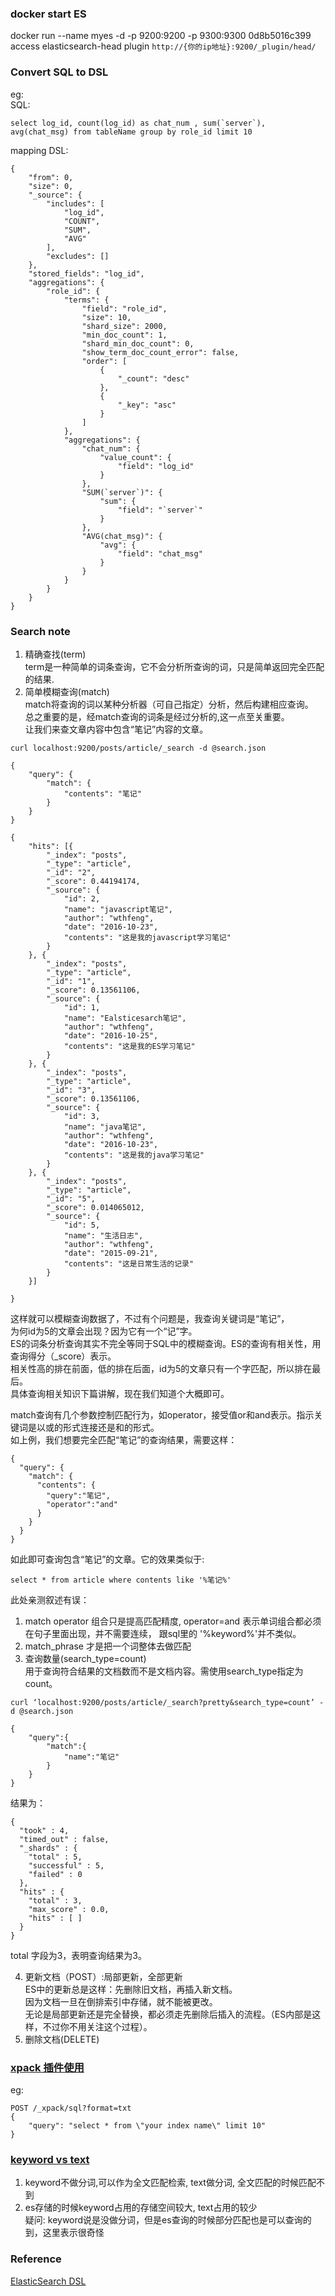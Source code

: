 ### docker start ES  
docker run --name myes -d -p 9200:9200 -p 9300:9300 0d8b5016c399
access elasticsearch-head plugin `http://{你的ip地址}:9200/_plugin/head/`  
### Convert SQL to DSL  
eg:  
SQL:  
```
select log_id, count(log_id) as chat_num , sum(`server`), avg(chat_msg) from tableName group by role_id limit 10
```
mapping DSL:  
```
{
    "from": 0,
    "size": 0,
    "_source": {
        "includes": [
            "log_id",
            "COUNT",
            "SUM",
            "AVG"
        ],
        "excludes": []
    },
    "stored_fields": "log_id",
    "aggregations": {
        "role_id": {
            "terms": {
                "field": "role_id",
                "size": 10,
                "shard_size": 2000,
                "min_doc_count": 1,
                "shard_min_doc_count": 0,
                "show_term_doc_count_error": false,
                "order": [
                    {
                        "_count": "desc"
                    },
                    {
                        "_key": "asc"
                    }
                ]
            },
            "aggregations": {
                "chat_num": {
                    "value_count": {
                        "field": "log_id"
                    }
                },
                "SUM(`server`)": {
                    "sum": {
                        "field": "`server`"
                    }
                },
                "AVG(chat_msg)": {
                    "avg": {
                        "field": "chat_msg"
                    }
                }
            }
        }
    }
}
```
### Search note    
1. 精确查找(term)  
term是一种简单的词条查询，它不会分析所查询的词，只是简单返回完全匹配的结果.  
2. 简单模糊查询(match)  
match将查询的词以某种分析器（可自己指定）分析，然后构建相应查询。  
总之重要的是，经match查询的词条是经过分析的,这一点至关重要。   
让我们来查文章内容中包含“笔记”内容的文章。  
```
curl localhost:9200/posts/article/_search -d @search.json

{
    "query": {
        "match": {
            "contents": "笔记"
        }
    }
}
```
```
{
    "hits": [{
        "_index": "posts",
        "_type": "article",
        "_id": "2",
        "_score": 0.44194174,
        "_source": {
            "id": 2,
            "name": "javascript笔记",
            "author": "wthfeng",
            "date": "2016-10-23",
            "contents": "这是我的javascript学习笔记"
        }
    }, {
        "_index": "posts",
        "_type": "article",
        "_id": "1",
        "_score": 0.13561106,
        "_source": {
            "id": 1,
            "name": "Ealsticesarch笔记",
            "author": "wthfeng",
            "date": "2016-10-25",
            "contents": "这是我的ES学习笔记"
        }
    }, {
        "_index": "posts",
        "_type": "article",
        "_id": "3",
        "_score": 0.13561106,
        "_source": {
            "id": 3,
            "name": "java笔记",
            "author": "wthfeng",
            "date": "2016-10-23",
            "contents": "这是我的java学习笔记"
        }
    }, {
        "_index": "posts",
        "_type": "article",
        "_id": "5",
        "_score": 0.014065012,
        "_source": {
            "id": 5,
            "name": "生活日志",
            "author": "wthfeng",
            "date": "2015-09-21",
            "contents": "这是日常生活的记录"
        }
    }]

}
```

这样就可以模糊查询数据了，不过有个问题是，我查询关键词是“笔记”，  
为何id为5的文章会出现？因为它有一个“记”字。  
ES的词条分析查询其实不完全等同于SQL中的模糊查询。ES的查询有相关性，用查询得分（_score）表示。  
相关性高的排在前面，低的排在后面，id为5的文章只有一个字匹配，所以排在最后。  
具体查询相关知识下篇讲解，现在我们知道个大概即可。

match查询有几个参数控制匹配行为，如operator，接受值or和and表示。指示关键词是以或的形式连接还是和的形式。  
如上例，我们想要完全匹配“笔记”的查询结果，需要这样：  
```
{
  "query": {
    "match": {
      "contents": {
        "query":"笔记",
        "operator":"and"
      }
    }
  }
}
```
如此即可查询包含“笔记”的文章。它的效果类似于:  
```
select * from article where contents like '%笔记%' 
```
此处亲测叙述有误：  
1. match operator 组合只是提高匹配精度, operator=and 表示单词组合都必须在句子里面出现，并不需要连续，
跟sql里的 '%keyword%'并不类似。    
2. match_phrase 才是把一个词整体去做匹配  
3. 查询数量(search_type=count)  
用于查询符合结果的文档数而不是文档内容。需使用search_type指定为count。  
```
curl ‘localhost:9200/posts/article/_search?pretty&search_type=count’ -d @search.json

{
    "query":{
        "match":{
            "name":"笔记"
        }
    }   
}
```
结果为：  
```
{
  "took" : 4,
  "timed_out" : false,
  "_shards" : {
    "total" : 5,
    "successful" : 5,
    "failed" : 0
  },
  "hits" : {
    "total" : 3,
    "max_score" : 0.0,
    "hits" : [ ]
  }
}
```
total 字段为3，表明查询结果为3。  

4. 更新文档（POST）:局部更新，全部更新    
ES中的更新总是这样：先删除旧文档，再插入新文档。  
因为文档一旦在倒排索引中存储，就不能被更改。  
无论是局部更新还是完全替换，都必须走先删除后插入的流程。（ES内部是这样，不过你不用关注这个过程）。  
5. 删除文档(DELETE)   

### [xpack 插件使用](https://discuss.elastic.co/t/x-pack-6-3-sql-query/137765/2)  
eg:  
```
POST /_xpack/sql?format=txt
{
    "query": "select * from \"your index name\" limit 10"
}
```
### [keyword vs text](https://blog.csdn.net/qq_26230421/article/details/81947517)  
1. keyword不做分词,可以作为全文匹配检索, text做分词, 全文匹配的时候匹配不到   
2. es存储的时候keyword占用的存储空间较大, text占用的较少  
疑问: keyword说是没做分词，但是es查询的时候部分匹配也是可以查询的到，这里表示很奇怪   

### Reference  
[ElasticSearch DSL](https://elasticsearch-dsl.readthedocs.io/en/latest/search_dsl.html)  
